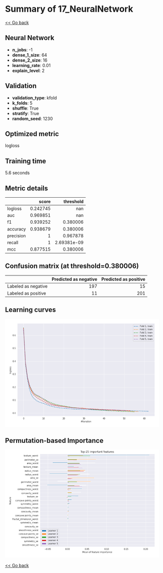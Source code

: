 # Summary of 17_NeuralNetwork

[<< Go back](../README.md)


## Neural Network
- **n_jobs**: -1
- **dense_1_size**: 64
- **dense_2_size**: 16
- **learning_rate**: 0.01
- **explain_level**: 2

## Validation
 - **validation_type**: kfold
 - **k_folds**: 5
 - **shuffle**: True
 - **stratify**: True
 - **random_seed**: 1230

## Optimized metric
logloss

## Training time

5.6 seconds

## Metric details
|           |    score |     threshold |
|:----------|---------:|--------------:|
| logloss   | 0.242745 | nan           |
| auc       | 0.969851 | nan           |
| f1        | 0.939252 |   0.380006    |
| accuracy  | 0.938679 |   0.380006    |
| precision | 1        |   0.967878    |
| recall    | 1        |   2.69381e-09 |
| mcc       | 0.877515 |   0.380006    |


## Confusion matrix (at threshold=0.380006)
|                     |   Predicted as negative |   Predicted as positive |
|:--------------------|------------------------:|------------------------:|
| Labeled as negative |                     197 |                      15 |
| Labeled as positive |                      11 |                     201 |

## Learning curves
![Learning curves](learning_curves.png)

## Permutation-based Importance
![Permutation-based Importance](permutation_importance.png)

[<< Go back](../README.md)
